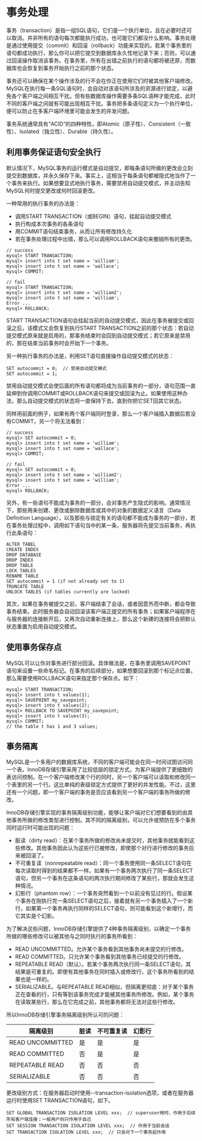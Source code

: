 # 事务处理

事务（transaction）是指一组SQL语句，它们是一个执行单位，且在必要时还可以取消。并非所有的语句每次都能执行成功，也可能它们都没什么影响。事务处理是通过使用提交（commit）和回滚（rollback）功能来实现的。若某个事务里的语句都成功执行，那么你可以把它提交到数据库永久性地记录下来；否则，可以通过回滚操作取消该事务。在事务里，所有在出错之前执行的语句都将被还原，而数据库也会恢复到事务开始执行之前的那个状态。

事务还可以确保在某个操作涉及的行不会在你正在使用它们时被其他客户端修改。MySQL在执行每一条SQL语句时，会自动对该语句所涉及的资源进行锁定，以避免各个客户端之间相互干扰。但有些数据库操作需要多条SQL语种才能完成，此时不同的客户端之间就有可能出现相互干扰。事务把多条语句定义为一个执行单位，便可以防止在多客户端环境里可能会发生的并发问题。

事务系统通常具有“ACID”的四种特性，即Atomic（原子性）、Consistent（一致性）、Isolated（独立性）、Durable（持久性）。

## 利用事务保证语句安全执行

默认情况下，MySQL事务的运行模式是自动提交，即每条语句所做的更改会立刻提交到数据库，并永久保存下来。事实上，这相当于每条语句都被隐式地当作了一个事务来执行。如果想要显式地执行事务，需要禁用自动提交模式，并主动告知MySQL何时提交更改或何时回滚更改。

一种常用的执行事务的办法是：
- 调用START TRANSACTION（或BEGIN）语句，挂起自动提交模式
- 执行构成本次事务的各条语句
- 用COMMIT语句结束事务，从而让所有修改持久化
- 若在事务处理过程中出错，那么可以调用ROLLBACK语句来撤销所有的更改。

````
// success
mysql> START TRANSACTION;
mysql> insert into t set name = 'william';
mysql> insert into t set name = 'wallace';
mysql> COMMIT;

// fail
mysql> START TRANSACTION;
mysql> insert into t set name = 'william2';
mysql> insert into t set name = 'william';
Error ...
mysql> ROLLBACK;
````

START TRANSACTION语句会挂起当前的自动提交模式，因此在事务被提交或回滚之后，该模式又会恢复到执行START TRANSACTION之前的那个状态：若自动提交模式原来就是启用的，那事务结束时会回到自动提交模式；若它原来是禁用的，那在结束当前事务时会开始下一个事务。

另一种执行事务的办法是，利用SET语句直接操作自动提交模式的状态：
````
SET autocommit = 0;  // 禁用自动提交模式
SET autocommit = 1;
````

禁用自动提交模式会使后面的所有语句都将成为当前事务的一部分，语句范围一直延伸到你调用COMMIT或ROLLBACK语句来提交或回滚为止。如果使用这种办法，那么自动提交模式的状态将一直保持下去，直到你把它SET回其它状态。

同样用前面的例子，如果有两个客户端同时登录，那么一个客户端插入数据后若没有COMMIT，另一个将无法看到：
````
// success
mysql> SET autocommit = 0;
mysql> insert into t set name = 'william';
mysql> insert into t set name = 'wallace';
mysql> COMMIT;

// fail
mysql> SET autocommit = 0;
mysql> insert into t set name = 'william2';
mysql> insert into t set name = 'william';
Error ...
mysql> ROLLBACK;
````

另外，有一些语句不能成为事务的一部分，会对事务产生隐式的影响。通常情况下，那些用来创建、更改或删除数据库或其中的对象的数据定义语言（Data Definition Language），以及那些与锁定有关的语句都不能成为事务的一部分，若在事务处理过程中，调用如下语句当中的某一条，服务器将先提交当前事务，再执行此条语句：
````
ALTER TABEL
CREATE INDEX
DROP DATABASE
DROP INDEX
DROP TABLE
LOCK TABLES
RENAME TABLE
SET autocommit = 1 (if not already set to 1)
TRUNCATE TABLE
UNLOCK TABLES (if tables currently are locked)
````

其次，如果在事务被提交之前，客户端结束了会话，或者因意外而中断，都会导致事务结束。此时服务器会自动回滚该客户端正提交的所有事务；如果客户端程序在与服务器的连接断开后，又再次自动重新连接上，那么这个新建的连接将会把默认状态重置为启用自动提交模式。


## 使用事务保存点

MySQL可以让你对事务进行部分回滚。具体做法是，在事务里调用SAVEPOINT语句来设置一些命名标记。在事务的后续部分，如果想要回滚到那个标记点位置，那么需要使用ROLLBACK语句来指定那个保存点。如下：
````
mysql> START TRANSACTION;
mysql> insert into t values(1);
mysql> SAVEPOINT my_savepoint;
mysql> insert into t values(2);
mysql> ROLLBACK TO SAVEPOINT my_savepoint;
mysql> insert into t values(3);
mysql> COMMIT;
// the table t has 1 and 3 values;
````


## 事务隔离

MySQL是一个多用户的数据库系统，不同的客户端可能会在同一时间试图访问同一个表。InnoDB存储引擎采用了比较低层的锁定方式，为客户端提供了更细致的表访问控制。在一个客户端修改某个行的同时，另一个客户端可以读取和修改同一个表里的另一个行。这比单纯的表级锁定方式提供了更好的并发性能。不过，这里还有一个问题，即一个客户端的事务是否应该看到另一个客户端的事务所做的修改。

InnoDB存储引擎实现的事务隔离级别功能，能够让客户端对它们想要看到的由其他事务所做的修改类型进行控制。其不同的隔离级别，可以允许或预防在多个事务同时运行时可能出现的问题：

- 脏读（dirty read）：在某个事务所做的修改尚未提交时，其他事务就能看到这些修改。其他事务因此认为这些行已被修改，即使那个对行进行修改的事务后来被回滚了。
- 不可重复读（nonrepeatable read）：同一个事务使用同一条SELECT语句在每次读取时得到的结果都不一样。如果有一个事务两次执行了同一条SELECT语句，但另一个事务在这条语句的两次执行期间修改了某些行，那就会发生这种情况。
- 幻影行（phantom row）：一个事务突然看到一个以前没有见过的行。假设某个事务在刚执行完一条SELECT语句之后，接着就有另一个事务插入了一个新行，如果第一个事务再执行同样的SELECT语句，则可能看到这个新增行，而它其实是个幻影。

为了解决这些问题，InnoDB存储引擎提供了4种事务隔离级别，以确定一个事务所做的哪些修改可以被其他与之同时执行的事务所看到：
- READ UNCOMMITTED。允许某个事务看到其他事务尚未提交的行修改。
- READ COMMITTED。只允许某个事务看到其他事务已经提交的行修改。
- REPEATABLE READ（默认）。若某个事务两次执行同一条SELECT语句，其结果是可重复的。即使有其他事务在同时插入或修改行，这个事务所看到的结果也是一样的。
- SERIALIZABLE。与REPEATABLE READ相似，但隔离更彻底：对于某个事务正在查看的行，只有等到该事务完成才能被其他事务所修改。例如，某个事务在读取某些行，那么在它完成之前，其他事务都将无法对这些行修改。

所以InnoDB存储引擎事务隔离级别所认可的问题：

隔离级别 | 脏读 | 不可重复读 | 幻影行
---- | ---- | ---- | ----
READ UNCOMMITTED | 是 | 是 | 是
READ COMMITTED | 否 | 是 | 是
REPEATABLE READ | 否 | 否 | 否
SERIALIZABLE | 否 | 否 | 否

更改级别方式：在服务器启动时使用--transaction-isolation选项，或者在服务器运行时使用SET TRANSACTION语句，如下。
````
SET GLOBAL TRANSACTION ISOLATION LEVEL xxx;  // superuser用时，作用于后续所有客户端连接；一般用户则只作用于自己
SET SESSION TRANSACTION ISOLATION LEVEL xxx;  // 作用于当前会话
SET TRANSACTION ISOLATION LEVEL xxx;  // 只会对下一个事务起作用
````